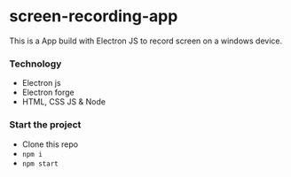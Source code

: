 # screen-recording-app

This is a App build with Electron JS to record screen on a windows device.

### Technology
- Electron js
- Electron forge
- HTML, CSS JS & Node

### Start the project
- Clone this repo
- `npm i`
- `npm start`

